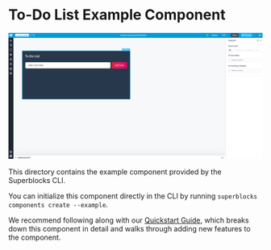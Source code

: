 # To-Do List Example Component

![Screenshot of To Do List component](../screenshots/toDoList.png)

This directory contains the example component provided by the Superblocks CLI.

You can initialize this component directly in the CLI by running `superblocks components create --example`.

We recommend following along with our [Quickstart Guide](https://docs.superblocks.com/applications/custom-components/quickstart), which breaks down this component in detail and walks through adding new features to the component.
